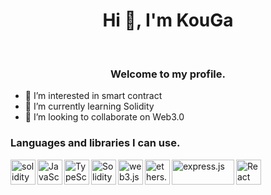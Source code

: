 <h1 align="center">Hi 👋, I'm KouGa</h1>
&nbsp;
<h3 align="center">Welcome to my profile.</h3>

- 👀 I’m interested in smart contract
- 🌱 I’m currently learning Solidity
- 💞️ I’m looking to collaborate on Web3.0

<h3 align="left">Languages and libraries I can use.</h3><img align="left" src="https://miro.medium.com/max/1200/0*yqbRInqX0ZRUlVS0" alt="solidity" width="40" height="40" />
<img align="left" src="https://upload.wikimedia.org/wikipedia/commons/thumb/9/99/Unofficial_JavaScript_logo_2.svg/1200px-Unofficial_JavaScript_logo_2.svg.png" alt="JavaScript" width="40" height="40" />
<img align="left" src="https://upload.wikimedia.org/wikipedia/commons/thumb/4/4c/Typescript_logo_2020.svg/1200px-Typescript_logo_2020.svg.png" alt="TypeScript" width="40" height="40" />
<img align="left" src="https://i0.wp.com/www.ultragenius.club/wp-content/uploads/2021/12/OS6xpcvmIL6y0G3ZQW99.png?fit=300%2C300&ssl=1" alt="Solidity" width="40" height="40" />
<img align="left" src="https://storage.googleapis.com/zenn-user-upload/edf709427cf6-20220130.png" alt="web3.js" width="40" height="40" />
<img align="left" src="https://docs.moonbeam.network/images/index-pages/builders/build/eth-api/libraries/ethersjs.png" alt="ethers.js" width="40" height="40" />
<img align="left" src="https://expressjs.com/images/express-facebook-share.png" alt="express.js" width="100" height="40" />
<img align="left" src="https://ionicframework.com/docs/ja/icons/logo-react-icon.png" alt="React" width="40" height="40" />
&nbsp;
